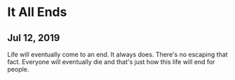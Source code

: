 # It All Ends
## Jul 12, 2019

Life will eventually come to an end. It always does. There's no escaping that 
fact. Everyone will eventually die and that's just how this life will end for 
people.
